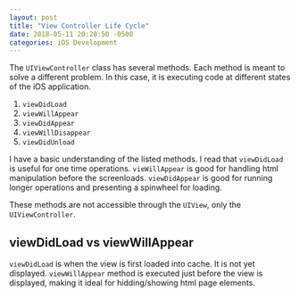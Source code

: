 ```yaml
---
layout: post
title: "View Controller Life Cycle"
date: 2018-05-11 20:20:50 -0500
categories: iOS Development 
---
```


The `UIViewController` class has several methods. Each method is meant to solve a different problem. In this case, it is executing code at different states of the iOS application.

1. `viewDidLoad`
2. `viewWillAppear`
3. `viewDidAppear`
4. `viewWillDisappear`
5. `viewDidUnload`

I have a basic understanding of the listed methods. I read that `viewDidLoad` is useful for one time operations. `vieWillAppear` is good for handling html manipulation before the screenloads. `viewDidAppear` is good for running longer operations and presenting a spinwheel for loading. 


These methods are not accessible through the `UIView`, only the `UIViewController`. 

## viewDidLoad vs viewWillAppear

`viewDidLoad` is when the view is first loaded into cache. It is not yet displayed. `viewWillAppear` method is executed just  before the view is displayed, making it ideal for hidding/showing html page elements.

